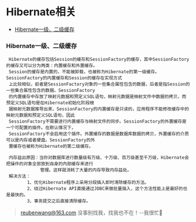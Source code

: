 # Hibernate相关

 - [Hibernate一级、二级缓存](#Hibernate一级、二级缓存)
 
 
 ### Hibernate一级、二级缓存
     Hibernate的缓存包括Session的缓存和SessionFactory的缓存，其中SessionFactory的缓存又可以分为两类：内置缓存和外置缓存。
     Session的缓存是内置的，不能被卸载，也被称为Hibernate的第一级缓存。SessionFactory的内置缓存和Session的缓存在实现方式
     上比较相似，前者是SessionFactory对象的一些集合属性包含的数据，后者是指Session的一些集合属性包含的数据。SessionFactory
     的内置缓存中存放了映射元数据和预定义SQL语句，映射元数据是映射文件中数据的拷贝，而预定义SQL语句是在Hibernate初始化阶段根
     据映射元数据推导出来，SessionFactory的内置缓存是只读的，应用程序不能修改缓存中的映射元数据和预定义SQL语句，因此
     SessionFactory不需要进行内置缓存与映射文件的同步。SessionFactory的外置缓存是一个可配置的插件。在默认情况下，
     SessionFactory不会启用这个插件。外置缓存的数据是数据库数据的拷贝，外置缓存的介质可以是内存或者硬盘。SessionFactory的外
     置缓存也被称为Hibernate的第二级缓存。         
     
     内存益出原因：当你对数据库进行数量级有万级、十万级、百万级甚至千万级，Hibernate会把操作的对象全部放到自身的内部缓存来进行
                 管理。这样就消耗了大量的内存导致内存益处。
     解决方法：
            1、优化Hibernate程序上采用分段插入即时清除缓存的方法。
            2、绕过Hibernate API直接通过JDBC来做批量插入，这个方法性能上是最好的也是最快的。
            3、事务提交之后直接清除缓存。
       


> reubenwang@163.com
> 没事别找我，找我也不在！--我很忙🦆